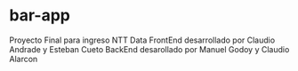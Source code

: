 # bar-app
Proyecto Final para ingreso NTT Data
FrontEnd desarrollado por Claudio Andrade y Esteban Cueto
BackEnd desarollado por Manuel Godoy y Claudio Alarcon

